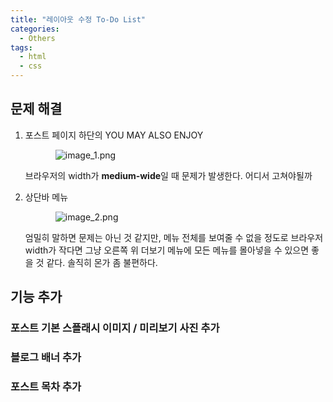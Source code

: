 ```yaml
---
title: "레이아웃 수정 To-Do List"
categories:
  - Others
tags:
  - html
  - css
---
```


## 문제 해결

1. 포스트 페이지 하단의 YOU MAY ALSO ENJOY

    <figure style="width: 80%; margin: auto;">
        <img src="/cs-blog/assets/images/레이아웃-수정-to-do-list/image_1.png" alt="image_1.png">
    </figure>

    브라우저의 width가 **medium-wide**일 때 문제가 발생한다. 어디서 고쳐야될까

2. 상단바 메뉴


    <figure style="width: 80%; margin: auto;">
        <img src="/cs-blog/assets/images/레이아웃-수정-to-do-list/image_1.png" alt="image_2.png">
    </figure>

    엄밀히 말하면 문제는 아닌 것 같지만, 메뉴 전체를 보여줄 수 없을 정도로 브라우저 width가 작다면 그냥 오른쪽 위 더보기 메뉴에 모든 메뉴를 몰아넣을 수 있으면 좋을 것 같다. 솔직히 몬가 좀 불편하다.

## 기능 추가

### 포스트 기본 스플래시 이미지 / 미리보기 사진 추가

### 블로그 배너 추가

### 포스트 목차 추가